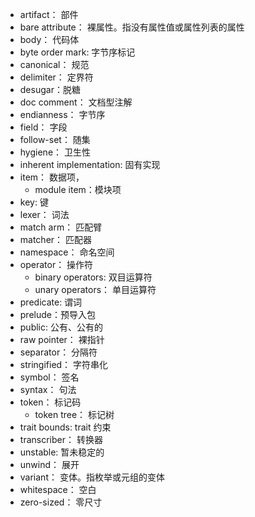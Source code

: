 
- artifact： 部件
- bare attribute： 裸属性。指没有属性值或属性列表的属性
- body： 代码体
- byte order mark: 字节序标记
- canonical： 规范
- delimiter： 定界符
- desugar：脱糖
- doc comment： 文档型注解
- endianness： 字节序
- field： 字段
- follow-set： 随集
- hygiene： 卫生性
- inherent implementation: 固有实现
- item： 数据项，
  - module item：模块项
- key: 键
- lexer： 词法
- match arm： 匹配臂
- matcher： 匹配器
- namespace： 命名空间
- operator： 操作符
  - binary operators: 双目运算符
  - unary operators： 单目运算符
- predicate: 谓词
- prelude：预导入包
- public: 公有、公有的
- raw pointer： 裸指针
- separator： 分隔符
- stringified： 字符串化
- symbol： 签名
- syntax： 句法
- token： 标记码
  - token tree： 标记树
- trait bounds: trait 约束
- transcriber： 转换器
- unstable: 暂未稳定的
- unwind： 展开
- variant： 变体。指枚举或元组的变体
- whitespace： 空白
- zero-sized： 零尺寸


